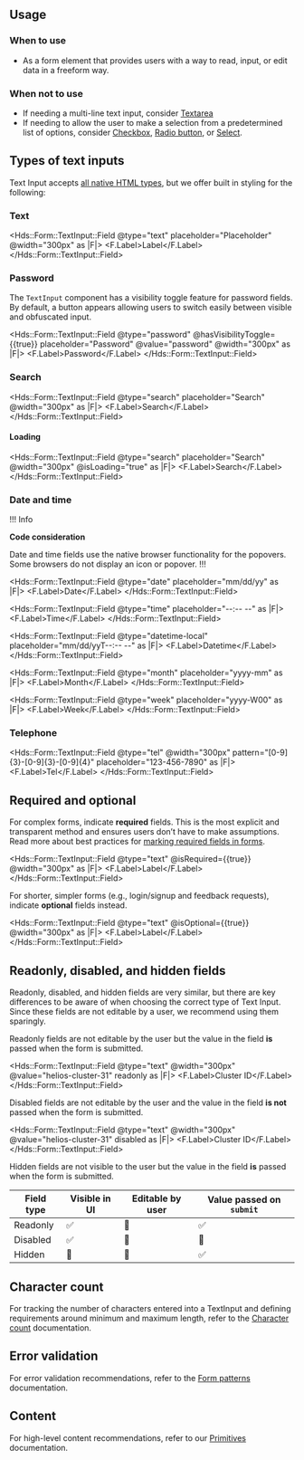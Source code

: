 ## Usage

### When to use

- As a form element that provides users with a way to read, input, or edit data in a freeform way.

### When not to use

- If needing a multi-line text input, consider [Textarea](/components/form/textarea)
- If needing to allow the user to make a selection from a predetermined list of options, consider [Checkbox](/components/form/checkbox), [Radio button](/components/form/radio), or [Select](/components/form/select).

## Types of text inputs

Text Input accepts [all native HTML types](https://developer.mozilla.org/en-US/docs/Web/HTML/Element/input#input_types), but we offer built in styling for the following:

### Text

<Hds::Form::TextInput::Field @type="text" placeholder="Placeholder" @width="300px" as |F|>
  <F.Label>Label</F.Label>
</Hds::Form::TextInput::Field>

### Password

The `TextInput` component has a visibility toggle feature for password fields. By default, a button appears allowing users to switch easily between visible and obfuscated input.

<Hds::Form::TextInput::Field @type="password" @hasVisibilityToggle={{true}} placeholder="Password" @value="password" @width="300px" as |F|>
  <F.Label>Password</F.Label>
</Hds::Form::TextInput::Field>

### Search

<Hds::Form::TextInput::Field @type="search" placeholder="Search" @width="300px" as |F|>
  <F.Label>Search</F.Label>
</Hds::Form::TextInput::Field>

#### Loading

<Hds::Form::TextInput::Field @type="search" placeholder="Search" @width="300px" @isLoading="true" as |F|>
  <F.Label>Search</F.Label>
</Hds::Form::TextInput::Field>

### Date and time

!!! Info

**Code consideration**

Date and time fields use the native browser functionality for the popovers. Some browsers do not display an icon or popover.
!!!

<Hds::Form::TextInput::Field @type="date" placeholder="mm/dd/yy" as |F|>
  <F.Label>Date</F.Label>
</Hds::Form::TextInput::Field>

<Hds::Form::TextInput::Field @type="time" placeholder="--:-- --" as |F|>
  <F.Label>Time</F.Label>
</Hds::Form::TextInput::Field>

<Hds::Form::TextInput::Field @type="datetime-local" placeholder="mm/dd/yyT--:-- --" as |F|>
  <F.Label>Datetime</F.Label>
</Hds::Form::TextInput::Field>

<Hds::Form::TextInput::Field @type="month" placeholder="yyyy-mm" as |F|>
  <F.Label>Month</F.Label>
</Hds::Form::TextInput::Field>

<Hds::Form::TextInput::Field @type="week" placeholder="yyyy-W00" as |F|>
  <F.Label>Week</F.Label>
</Hds::Form::TextInput::Field>

### Telephone

<Hds::Form::TextInput::Field @type="tel" @width="300px" pattern="[0-9]{3}-[0-9]{3}-[0-9]{4}" placeholder="123-456-7890" as |F|>
  <F.Label>Tel</F.Label>
</Hds::Form::TextInput::Field>

## Required and optional

For complex forms, indicate **required** fields. This is the most explicit and transparent method and ensures users don’t have to make assumptions. Read more about best practices for [marking required fields in forms](https://www.nngroup.com/articles/required-fields/).

<Hds::Form::TextInput::Field @type="text" @isRequired={{true}} @width="300px" as |F|>
  <F.Label>Label</F.Label>
</Hds::Form::TextInput::Field>

For shorter, simpler forms (e.g., login/signup and feedback requests), indicate **optional** fields instead.

<Hds::Form::TextInput::Field @type="text" @isOptional={{true}} @width="300px" as |F|>
  <F.Label>Label</F.Label>
</Hds::Form::TextInput::Field>

## Readonly, disabled, and hidden fields

Readonly, disabled, and hidden fields are very similar, but there are key differences to be aware of when choosing the correct type of Text Input. Since these fields are not editable by a user, we recommend using them sparingly.

Readonly fields are not editable by the user but the value in the field **is** passed when the form is submitted.

<Hds::Form::TextInput::Field @type="text" @width="300px" @value="helios-cluster-31" readonly as |F|>
  <F.Label>Cluster ID</F.Label>
</Hds::Form::TextInput::Field>

Disabled fields are not editable by the user and the value in the field **is not** passed when the form is submitted.

<Hds::Form::TextInput::Field @type="text" @width="300px" @value="helios-cluster-31" disabled as |F|>
  <F.Label>Cluster ID</F.Label>
</Hds::Form::TextInput::Field>

Hidden fields are not visible to the user but the value in the field **is** passed when the form is submitted.

| Field type     | Visible in UI   | Editable by user    | Value passed on `submit`   |
|----------------|-----------------|---------------------|----------------------------|
| Readonly       | ✅              | 🚫                  | ✅                          |
| Disabled       | ✅              | 🚫                  | 🚫                          |                              
| Hidden         | 🚫              | 🚫                  | ✅                          |

## Character count

For tracking the number of characters entered into a TextInput and defining requirements around minimum and maximum length, refer to the [Character count](/components/form/primitives#formcharactercount) documentation.

## Error validation

For error validation recommendations, refer to the [Form patterns](/patterns/form-patterns?tab=validation) documentation.

## Content

For high-level content recommendations, refer to our [Primitives](/components/form/primitives) documentation.
